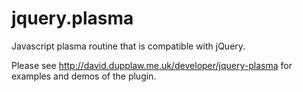 # jquery.plasma

Javascript plasma routine that is compatible with jQuery.

Please see http://david.dupplaw.me.uk/developer/jquery-plasma for examples and demos of the plugin.
